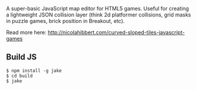 A super-basic JavaScript map editor for HTML5 games.  Useful for creating a lightweight JSON collision layer (think 2d platformer collisions, grid masks in puzzle games, brick position in Breakout, etc).

Read more here: http://nicolahibbert.com/curved-sloped-tiles-javascript-games

## Build JS

```
$ npm install -g jake
$ cd build
$ jake
```
